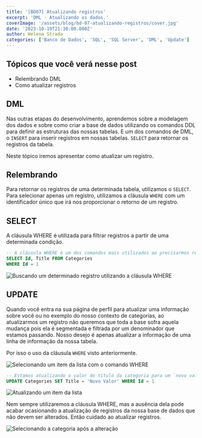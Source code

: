 ```yaml
---
title: '[BD07] Atualizando registros'
excerpt: 'DML - Atualizando os dados.'
coverImage: '/assets/blog/bd-07-atualizando-registros/cover.jpg'
date: '2023-10-19T21:30:00.000Z'
author: Helena Strada
categories: ['Banco de Dados', 'SQL', 'SQL Server', 'DML', 'Update']
---
```


## Tópicos que você verá nesse post

- Relembrando DML
- Como atualizar registros

## DML

Nas outras etapas do desenvolvimento, aprendemos sobre a modelagem dos dados e sobre como criar a base de dados utilizando os comandos DDL para definir as estruturas das nossas tabelas. E um dos comandos de DML, o `INSERT` para inserir registros em nossas tabelas. `SELECT` para retornar os registros da tabela.

Neste tópico iremos apresentar como atualizar um registro.

## Relembrando

Para retornar os registros de uma determinada tabela, utilizamos o `SELECT`. Para selecionar apenas um registro, utilizamos a cláusula `WHERE` com um identificador único que irá nos proporcionar o retorno de um registro.

## SELECT

A cláusula WHERE é utilizada para filtrar registros a partir de uma determinada condição.

```sql
-- A cláusula WHERE é um dos comandos mais utilizados ao precisarmos retornar a informação de uma determinada linha da tabela e buscar unicamente por esse registro.
SELECT Id, Title FROM Categories 
WHERE Id = 1
```

![Buscando um determinado registro utilizando a cláusula WHERE](/assets/blog/bd-06-selecionando-registros/select-where.png)

## UPDATE

Quando você entra na sua página de perfil para atualizar uma informação sobre você ou no exemplo do nosso contexto de categorias, ao atualizarmos um registro não queremos que toda a base sofra aquela mudança pois ela é segmentada e filtrada por um denominador que estamos passando. Nosso desejo é apenas atualizar a informação de uma linha de informação da nossa tabela.

Por isso o uso da cláusula `WHERE` visto anteriormente.

![Selecionando um item da lista com o comando WHERE](/assets/blog/bd-07-atualizando-registros/selecionando-categoria.png)

```sql
-- Estamos atualizando o valor do título da categoria para um `novo valor` onde o registro seja o de Id igual a 1.
UPDATE Categories SET Title = 'Novo Valor' WHERE Id = 1
```

![Atualizando um item da lista](/assets/blog/bd-07-atualizando-registros/atualizando-categoria.png)

Nem sempre utilizaremos a cláusula WHERE, mas a ausência dela pode acabar ocasionando a atualização de registros da nossa base de dados que não devem ser alterados. Então cuidado ao atualizar registros.

![Selecionando a categoria após a alteração](/assets/blog/bd-07-atualizando-registros/selecionando-categoria-atualizada.png)
